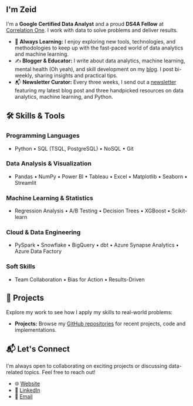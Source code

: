 ## I'm Zeid

I'm a **Google Certified Data Analyst** and a proud **DS4A Fellow** at [Correlation One](https://www.correlation-one.com/). I work with data to solve problems and deliver results.  

- 🌱 **Always Learning:** I enjoy exploring new tools, technologies, and methodologies to keep up with the fast-paced world of data analytics and machine learning.
- ✍️ **Blogger & Educator:** I write about data analytics, machine learning, mental health (Oh yeah), and skill development on my [blog](https://obtbe.com/). I post bi-weekly, sharing insights and practical tips.  
- 📬 **Newsletter Curator:** Every three weeks, I send out a [newsletter](https://zeidombo.substack.com/) featuring my latest blog post and three handpicked resources on data analytics, machine learning, and Python.  

## 🛠 Skills & Tools  

### **Programming Languages**  
- Python • SQL (TSQL, PostgreSQL) • NoSQL • Git  

### **Data Analysis & Visualization**  
- Pandas • NumPy • Power BI • Tableau • Excel • Matplotlib • Seaborn • Streamlit  

### **Machine Learning & Statistics**  
- Regression Analysis • A/B Testing • Decision Trees • XGBoost • Scikit-learn  

### **Cloud & Data Engineering**  
- PySpark • Snowflake • BigQuery • dbt • Azure Synapse Analytics • Azure Data Factory  

### **Soft Skills**  
- Team Collaboration • Bias for Action • Results-Driven  

## 🚀 Projects  

Explore my work to see how I apply my skills to real-world problems:  
- **Projects:** Browse my [GitHub repositories](https://github.com/obtbe?tab=repositories) for recent projects, code and implementations.  

## 📬 Let's Connect  

I'm always open to collaborating on exciting projects or discussing data-related topics. Feel free to reach out!  

- 🌐 [Website](https://ombotimbe.com/)  
- 💼 [LinkedIn](https://www.linkedin.com/in/obtbe/)  
- 📧 [Email](mailto:zobtbe@gmail.com)
